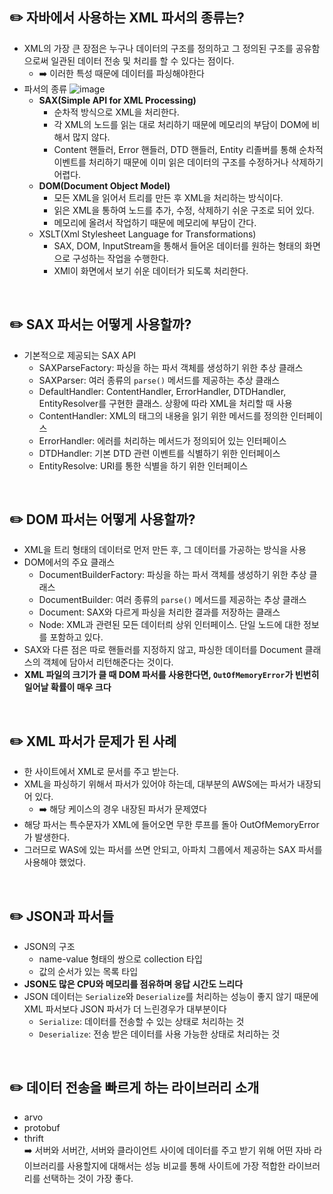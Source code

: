 ## ✏️ 자바에서 사용하는 XML 파서의 종류는?
* XML의 가장 큰 장점은 누구나 데이터의 구조를 정의하고 그 정의된 구조를 공유함으로써 일관된 데이터 전송 및 처리를 할 수 있다는 점이다.
  * ➡️ 이러한 특성 때문에 데이터를 파싱해야한다
* 파서의 종류
  ![image](https://github.com/syoh98/TIL/assets/76934280/3fd309a0-eb99-437d-9f23-b020de935bf2)   
  * **SAX(Simple API for XML Processing)**
    * 순차적 방식으로 XML을 처리한다.
    * 각 XML의 노드를 읽는 대로 처리하기 때문에 메모리의 부담이 DOM에 비해서 많지 않다.
    * Content 핸들러, Error 핸들러, DTD 핸들러, Entity 리졸버를 통해 순차적 이벤트를 처리하기 때문에 이미 읽은 데이터의 구조를 수정하거나 삭제하기 어렵다.
  * **DOM(Document Object Model)**
    * 모든 XML을 읽어서 트리를 만든 후 XML을 처리하는 방식이다.
    * 읽은 XML을 통하여 노드를 추가, 수정, 삭제하기 쉬운 구조로 되어 있다.
    * 메모리에 올려서 작업하기 때문에 메모리에 부담이 간다.
  * XSLT(Xml Stylesheet Language for Transformations)
    * SAX, DOM, InputStream을 통해서 들어온 데이터를 원하는 형태의 화면으로 구성하는 작업을 수행한다.
    * XMl이 화면에서 보기 쉬운 데이터가 되도록 처리한다.
</br>

## ✏️ SAX 파서는 어떻게 사용할까?
* 기본적으로 제공되는 SAX API
  * SAXParseFactory: 파싱을 하는 파서 객체를 생성하기 위한 추상 클래스
  * SAXParser: 여러 종류의 `parse()` 메서드를 제공하는 추상 클래스
  * DefaultHandler: ContentHandler, ErrorHandler, DTDHandler, EntityResolver를 구현한 클래스. 상황에 따라 XML을 처리할 때 사용
  * ContentHandler: XML의 태그의 내용을 읽기 위한 메서드를 정의한 인터페이스
  * ErrorHandler: 에러를 처리하는 메서드가 정의되어 있는 인터페이스
  * DTDHandler: 기본 DTD 관련 이벤트를 식별하기 위한 인터페이스
  * EntityResolve: URI를 통한 식별을 하기 위한 인터페이스
</br>

## ✏️ DOM 파서는 어떻게 사용할까?
* XML을 트리 형태의 데이터로 먼저 만든 후, 그 데이터를 가공하는 방식을 사용
* DOM에서의 주요 클래스
  * DocumentBuilderFactory: 파싱을 하는 파서 객체를 생성하기 위한 추상 클래스
  * DocumentBuilder: 여러 종류의 `parse()` 메서드를 제공하는 추상 클래스
  * Document: SAX와 다르게 파싱을 처리한 결과를 저장하는 클래스
  * Node: XML과 관련된 모든 데이터릐 상위 인터페이스. 단일 노드에 대한 정보를 포함하고 있다.
* SAX와 다른 점은 따로 핸들러를 지정하지 않고, 파싱한 데이터를 Document 클래스의 객체에 담아서 리턴해준다는 것이다.
* **XML 파일의 크기가 클 때 DOM 파서를 사용한다면, `OutOfMemoryError`가 빈번히 일어날 확률이 매우 크다**
</br>

## ✏️ XML 파서가 문제가 된 사례
* 한 사이트에서 XML로 문서를 주고 받는다.
* XML을 파싱하기 위해서 파서가 있어야 하는데, 대부분의 AWS에는 파서가 내장되어 있다.
  * ➡️ 해당 케이스의 경우 내장된 파서가 문제였다
* 해당 파서는 특수문자가 XML에 들어오면 무한 루프를 돌아 OutOfMemoryError가 발생한다.
* 그러므로 WAS에 있는 파서를 쓰면 안되고, 아파치 그룹에서 제공하는 SAX 파서를 사용해야 했었다.
</br>

## ✏️ JSON과 파서들
* JSON의 구조
  * name-value 형태의 쌍으로 collection 타입
  * 값의 순서가 있는 목록 타입
* **JSON도 많은 CPU와 메모리를 점유하며 응답 시간도 느리다**
* JSON 데이터는 `Serialize`와 `Deserialize`를 처리하는 성능이 좋지 않기 때문에 XML 파서보다 JSON 파서가 더 느린경우가 대부분이다
  * `Serialize`: 데이터를 전송할 수 있는 상태로 처리하는 것
  * `Deserialize`: 전송 받은 데이터를 사용 가능한 상태로 처리하는 것
</br>

## ✏️ 데이터 전송을 빠르게 하는 라이브러리 소개
* arvo
* protobuf
* thrift   
➡️ 서버와 서버간, 서버와 클라이언트 사이에 데이터를 주고 받기 위해 어떤 자바 라이브러리를 사용할지에 대해서는 성능 비교를 통해 사이트에 가장 적합한 라이브러리를 선택하는 것이 가장 좋다.
